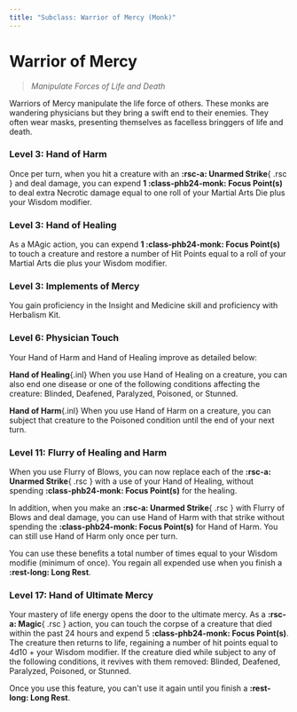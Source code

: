 ```yaml
---
title: "Subclass: Warrior of Mercy (Monk)"
---
```


<p style="display:none">
Manipulate Forces of Life and Death
</p>

# Warrior of Mercy

> *Manipulate Forces of Life and Death*

Warriors of Mercy manipulate the life force of others. These monks are wandering physicians but they bring a swift end to their enemies. They often wear masks, presenting themselves as facelless bringgers of life and death.

### Level 3: Hand of Harm

Once per turn, when you hit a creature with an **:rsc-a: Unarmed Strike**{ .rsc } and deal damage, you can expend **1 :class-phb24-monk: Focus Point(s)** to deal extra Necrotic damage equal to one roll of your Martial Arts Die plus your Wisdom modifier.

### Level 3: Hand of Healing

As a MAgic action, you can expend **1 :class-phb24-monk: Focus Point(s)** to touch a creature and restore a number of Hit Points equal to a roll of your Martial Arts die plus your Wisdom modifier.

### Level 3: Implements of Mercy

You gain proficiency in the Insight and Medicine skill and proficiency with Herbalism Kit.

### Level 6: Physician Touch

Your Hand of Harm and Hand of Healing improve as detailed below:

**Hand of Healing**{.inl} When you use Hand of Healing on a creature, you can also end one disease or one of the following conditions affecting the creature: Blinded, Deafened, Paralyzed, Poisoned, or Stunned.

**Hand of Harm**{.inl} When you use Hand of Harm on a creature, you can subject that creature to the Poisoned condition until the end of your next turn.

### Level 11: Flurry of Healing and Harm

When you use Flurry of Blows, you can now replace each of the **:rsc-a: Unarmed Strike**{ .rsc } with a use of your Hand of Healing, without spending **:class-phb24-monk: Focus Point(s)** for the healing.

In addition, when you make an **:rsc-a: Unarmed Strike**{ .rsc } with Flurry of Blows and deal damage, you can use Hand of Harm with that strike without spending the **:class-phb24-monk: Focus Point(s)** for Hand of Harm. You can still use Hand of Harm only once per turn.

You can use these benefits a total number of times equal to your Wisdom modifie (minimum of once). You regain all expended use when you finish a **:rest-long: Long Rest**.

### Level 17: Hand of Ultimate Mercy

Your mastery of life energy opens the door to the ultimate mercy. As a **:rsc-a: Magic**{ .rsc } action, you can touch the corpse of a creature that died within the past 24 hours and expend 5 **:class-phb24-monk: Focus Point(s)**. The creature then returns to life, regaining a number of hit points equal to 4d10 + your Wisdom modifier. If the creature died while subject to any of the following conditions, it revives with them removed: Blinded, Deafened, Paralyzed, Poisoned, or Stunned.

Once you use this feature, you can't use it again until you finish a **:rest-long: Long Rest**.

